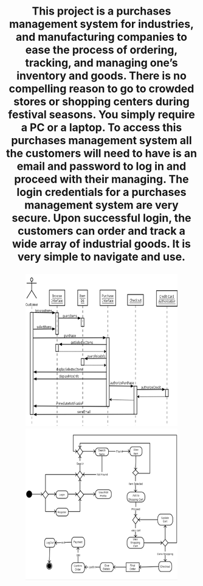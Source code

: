 <h1 align = "center" Purchase-Management-System </h1> 

<p align = "center">
This project is a purchases management system for industries, and manufacturing companies to ease the process of ordering, tracking, and managing one’s inventory and goods. There is no compelling reason to go to crowded stores or shopping centers during festival seasons. You simply require a PC or a laptop. To access this purchases management system all the customers will need to have is an email and password to log in and proceed with their managing. The login credentials for a purchases management system are very secure. Upon successful login, the customers can order and track a wide array of industrial goods. It is very simple to navigate and use.
</p>


<p align = "center">
<img src = "/Diagrams/Sequence_Diagram.png" height = 400 width = 400/>
<img src = "/Diagrams/State_Diagram.png" height = 400 width = 400/>
</p>



